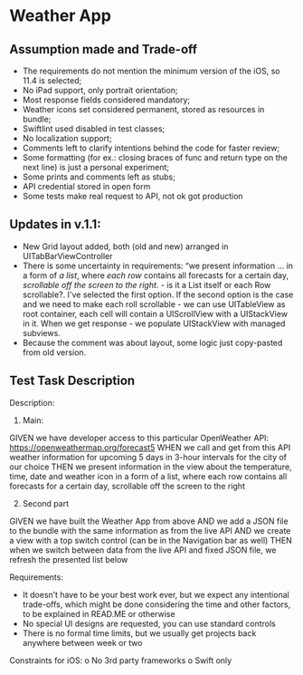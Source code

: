 #  Weather App

## Assumption made and Trade-off
 
- The requirements do not mention the minimum version 
of the iOS, so 11.4 is selected;
- No iPad support, only portrait orientation;
- Most response fields considered mandatory;
- Weather icons set considered permanent, stored as resources in bundle;
- Swiftlint used  disabled in test classes;
- No localization support;
- Comments left to clarify intentions behind the code for faster review;
- Some formatting (for ex.: closing braces of func and return type on the next line) is just a personal experiment;
- Some prints and comments left as stubs;
- API credential stored in open form
- Some tests make real request to API, not ok got production

## Updates in v.1.1:
- New Grid layout added, both (old and new) arranged in UITabBarViewController
- There is some uncertainty in requirements: “we present information ... in a form of *a list*, where *each row* contains all forecasts for a certain day, *scrollable off the screen to the right*. - is it a List itself or each Row scrollable?. I've selected the first option. If the second option is the case and we need to make each roll scrollable - we can use UITableView as root container, each cell will contain a UIScrollView with a UIStackView in it. When we get response - we populate UIStackView with managed subviews.
- Because the comment was about layout, some logic just copy-pasted from old version.

##  Test Task Description

Description:

1.    Main:

GIVEN we have developer access to this particular OpenWeather API: https://openweathermap.org/forecast5
WHEN we call and get from this API weather information for upcoming 5 days in 3-hour intervals for the city of our choice
THEN we present information in the view about the temperature, time, date and weather icon in a form of a list, where each row contains all forecasts for a certain day, scrollable off the screen to the right

2.    Second part

GIVEN we have built the Weather App from above
AND we add a JSON file to the bundle with the same information as from the live API
AND we create a view with a top switch control (can be in the Navigation bar as well) 
THEN when we switch between data from the live API and fixed JSON file, we refresh the presented list below


Requirements:

-    It doesn’t have to be your best work ever, but we expect any intentional trade-offs, which might be done considering the time and other factors, to be explained in READ.ME or otherwise
-    No special UI designs are requested, you can use standard controls
-    There is no formal time limits, but we usually get projects back anywhere between week or two


Constraints for iOS:
o    No 3rd party frameworks
o    Swift only 
